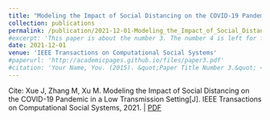 ```yaml
---
title: "Modeling the Impact of Social Distancing on the COVID-19 Pandemic in a Low Transmission Setting"
collection: publications
permalink: /publication/2021-12-01-Modeling_the_Impact_of_Social_Distancing_on_the_COVID-19_Pandemic_in_a_Low_Transmission_Setting
#excerpt: 'This paper is about the number 3. The number 4 is left for future work.'
date: 2021-12-01
venue: 'IEEE Transactions on Computational Social Systems'
#paperurl: 'http://academicpages.github.io/files/paper3.pdf'
#citation: 'Your Name, You. (2015). &quot;Paper Title Number 3.&quot; <i>Journal 1</i>. 1(3).'
---
```


Cite: Xue J, Zhang M, Xu M. Modeling the Impact of Social Distancing on the COVID-19 Pandemic in a Low Transmission Setting[J]. IEEE Transactions on Computational Social Systems, 2021.  \| [PDF](http://shibo2.github.io/files/2021-12-01-Modeling_the_Impact_of_Social_Distancing_on_the_COVID-19_Pandemic_in_a_Low_Transmission_Setting.pdf)
